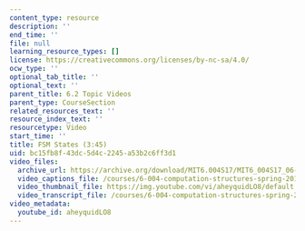 ```yaml
---
content_type: resource
description: ''
end_time: ''
file: null
learning_resource_types: []
license: https://creativecommons.org/licenses/by-nc-sa/4.0/
ocw_type: ''
optional_tab_title: ''
optional_text: ''
parent_title: 6.2 Topic Videos
parent_type: CourseSection
related_resources_text: ''
resource_index_text: ''
resourcetype: Video
start_time: ''
title: FSM States (3:45)
uid: bc15fb8f-43dc-5d4c-2245-a53b2c6ff3d1
video_files:
  archive_url: https://archive.org/download/MIT6.004S17/MIT6_004S17_06-02-03_300k.mp4
  video_captions_file: /courses/6-004-computation-structures-spring-2017/a67cd4688d2d5d63bd6959de2c8a6462_aheyquidLO8.vtt
  video_thumbnail_file: https://img.youtube.com/vi/aheyquidLO8/default.jpg
  video_transcript_file: /courses/6-004-computation-structures-spring-2017/1318d905371914f3a9c8fb4068ed3633_aheyquidLO8.pdf
video_metadata:
  youtube_id: aheyquidLO8
---
```

